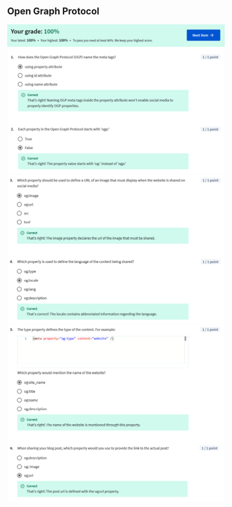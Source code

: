 ## Open Graph Protocol

![](/learning/meta-front-end-developer-professional-certificate/C4-HTML-CSS/Module1/quiz3-open-graph-protocol/ss1.png)
![](/learning/meta-front-end-developer-professional-certificate/C4-HTML-CSS/Module1/quiz3-open-graph-protocol/ss2.png)
![](/learning/meta-front-end-developer-professional-certificate/C4-HTML-CSS/Module1/quiz3-open-graph-protocol/ss3.png)
